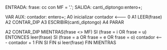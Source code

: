 ENTRADA: frase: cc con MF = '.';
SALIDA: canti_diptongo:entero+;

VAR AUX: contador: entero+;
A0
    inicializar
    contador <--- 0
A1 LEER(frase)
A2 CONTAR_DIP
A3 ESCRIBIR(canti_diptongo)
A4 PARAR

A2 CONTAR_DIP
    MIENTRAS(frase <> MF)
        SI (frase = i OR frase = u) ENTONCES
            leer(frase)
            SI (frase = a OR frase = e OR frase = o)
                contador <--- contador + 1
            FIN SI
        FIN si
        leer(frase)
    FIN MIENTRAS